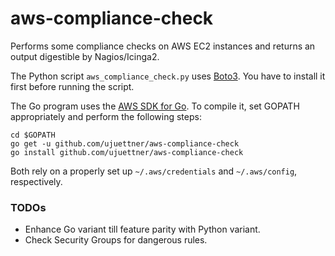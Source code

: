 # aws-compliance-check

Performs some compliance checks on AWS EC2 instances and returns an output digestible by Nagios/Icinga2.

The Python script `aws_compliance_check.py` uses [Boto3](https://github.com/boto/boto3). You have to install it first before running the script.

The Go program uses the [AWS SDK for Go](https://aws.amazon.com/sdk-for-go/). To compile it, set GOPATH appropriately and perform the following steps:

```
cd $GOPATH
go get -u github.com/ujuettner/aws-compliance-check
go install github.com/ujuettner/aws-compliance-check
```

Both rely on a properly set up `~/.aws/credentials` and `~/.aws/config`, respectively.

### TODOs

* Enhance Go variant till feature parity with Python variant.
* Check Security Groups for dangerous rules.
